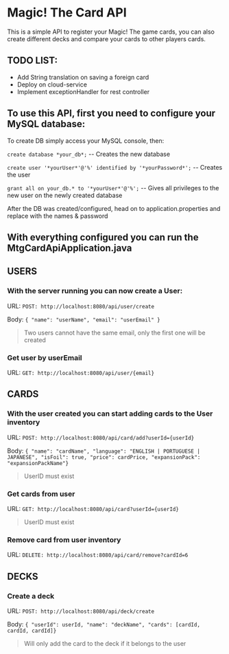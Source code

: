 # Magic! The Card API
This is a simple API to register your Magic! The game cards, you can also create different decks and compare your cards to other players cards.

## TODO LIST:
- Add String translation on saving a foreign card
- Deploy on cloud-service
- Implement exceptionHandler for rest controller

## To use this API, first you need to configure your MySQL database:
To create DB simply access your MySQL console, then:

`create database *your_db*;` -- Creates the new database

`create user '*yourUser*'@'%' identified by '*yourPassword*';` -- Creates the user

`grant all on your_db.* to '*yourUser*'@'%';` -- Gives all privileges to the new user on the newly created database

After the DB was created/configured, head on to application.properties and replace with the names & password

## With everything configured you can run the MtgCardApiApplication.java

## USERS
### With the server running you can now create a User:

URL: `POST: http://localhost:8080/api/user/create`

Body:
`{
"name": "userName",
"email": "userEmail"
}`

> Two users cannot have the same email, only the first one will be created

### Get user by userEmail

URL: `GET: http://localhost:8080/api/user/{email}`

## CARDS
### With the user created you can start adding cards to the User inventory

URL: `POST: http://localhost:8080/api/card/add?userId={userId}`

Body: `{
    "name": "cardName",
    "language": "ENGLISH | PORTUGUESE | JAPANESE",
    "isFoil": true,
    "price": cardPrice,
    "expansionPack": "expansionPackName"}`

> UserID must exist

### Get cards from user

URL: `GET: http://localhost:8080/api/card?userId={userId}`

> UserID must exist

### Remove card from user inventory

URL: `DELETE: http://localhost:8080/api/card/remove?cardId=6`
 
## DECKS
### Create a deck

URL: `POST: http://localhost:8080/api/deck/create`

Body: `{
    "userId": userId,
    "name": "deckName",
    "cards": [cardId, cardId, cardId]}`

> Will only add the card to the deck if it belongs to the user
